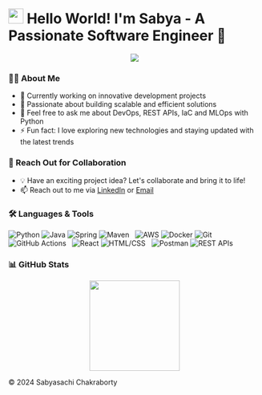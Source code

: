 
<h1><img src="https://github.githubassets.com/images/icons/emoji/unicode/1f389.png" width="30"/> Hello World! I'm Sabya - A Passionate Software Engineer 🚀</h1>

<p align="center">
    <img src="https://readme-typing-svg.herokuapp.com?color=%2336BCF7&lines=Software+Engineer;MLOps+Engineer;Dream+to+Create+for+Good" />
</p>

### 👨‍💻 About Me
- 🔭 Currently working on innovative development projects
- 🚀 Passionate about building scalable and efficient solutions
- 💬 Feel free to ask me about DevOps, REST APIs, IaC and MLOps with Python
- ⚡ Fun fact: I love exploring new technologies and staying updated with the latest trends

### 🤝 Reach Out for Collaboration
- 💡 Have an exciting project idea? Let's collaborate and bring it to life!
- 📫 Reach out to me via [LinkedIn](https://www.linkedin.com/in/sabyasachi-chakraborty-89035997/) or [Email](mailto:sabya.1834090@gmail.com)

### 🛠️ Languages & Tools

![Python](https://img.shields.io/badge/-Python-05122A?style=flat&logo=python) ![Java](https://img.shields.io/badge/-Java-05122A?style=flat&logo=Java&logoColor=white) ![Spring](https://img.shields.io/badge/-Spring-05122A?style=flat&logo=spring&logoColor=white) ![Maven](https://img.shields.io/badge/-Maven-05122A?style=flat&logo=apache-maven&logoColor=white) &nbsp; 
![AWS](https://img.shields.io/badge/-AWS-05122A?style=flat&logo=amazon-aws) ![Docker](https://img.shields.io/badge/-Docker-05122A?style=flat&logo=docker) ![Git](https://img.shields.io/badge/-Git-05122A?style=flat&logo=git) ![GitHub Actions](https://img.shields.io/badge/GitHub%20Actions%20-05122A?style=flat&logo=github-actions&logoColor=white) &nbsp;
![React](https://img.shields.io/badge/-React-05122A?style=flat&logo=react) ![HTML/CSS](https://img.shields.io/badge/-HTML%2FCSS-05122A?style=flat&logo=html5&logoColor=white) &nbsp;
![Postman](https://img.shields.io/badge/-Postman-05122A?style=flat&logo=postman) ![REST APIs](https://img.shields.io/badge/-REST%20APIs-05122A?style=flat&logo=rest)

### 📊 GitHub Stats
<p align="center">
    <img height="180em" src="https://github-readme-stats.vercel.app/api?username=sabyasc&show_icons=true&theme=radical" />
</p>

© 2024 Sabyasachi Chakraborty
